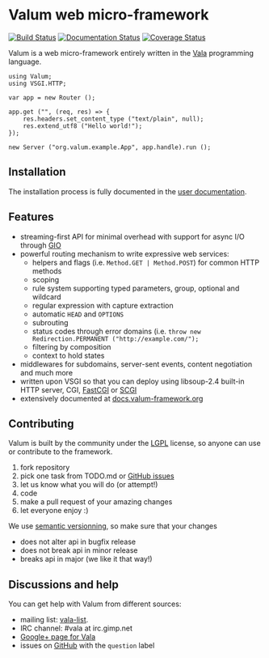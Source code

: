 Valum web micro-framework
=========================

[![Build Status](https://travis-ci.org/valum-framework/valum.svg?branch=master)](https://travis-ci.org/valum-framework/valum)
[![Documentation Status](https://readthedocs.org/projects/valum-framework/badge/?version=latest)](https://readthedocs.org/projects/valum-framework/?badge=latest)
[![Coverage Status](https://coveralls.io/repos/valum-framework/valum/badge.svg?branch=master)](https://coveralls.io/r/valum-framework/valum?branch=master)

Valum is a web micro-framework entirely written in the
[Vala](https://wiki.gnome.org/Projects/Vala) programming language.

```vala
using Valum;
using VSGI.HTTP;

var app = new Router ();

app.get ("", (req, res) => {
    res.headers.set_content_type ("text/plain", null);
    res.extend_utf8 ("Hello world!");
});

new Server ("org.valum.example.App", app.handle).run ();
```


Installation
------------

The installation process is fully documented in the
[user documentation](http://valum-framework.readthedocs.org/en/latest/installation.html).


Features
--------

 - streaming-first API for minimal overhead with support for async I/O through [GIO](https://developer.gnome.org/gio/stable/)
 - powerful routing mechanism to write expressive web services:
    - helpers and flags (i.e. `Method.GET | Method.POST`) for common HTTP methods
    - scoping
    - rule system supporting typed parameters, group, optional and wildcard
    - regular expression with capture extraction
    - automatic `HEAD` and `OPTIONS`
    - subrouting
    - status codes through error domains (i.e. `throw new Redirection.PERMANENT ("http://example.com/");`
    - filtering by composition
    - context to hold states
 - middlewares for subdomains, server-sent events, content negotiation and much more
 - written upon VSGI so that you can deploy using libsoup-2.4 built-in HTTP server, CGI, [FastCGI](http://www.fastcgi.com/drupal/) or [SCGI](https://python.ca/scgi/)
 - extensively documented at [docs.valum-framework.org](http://docs.valum-framework.org/en/latest/)


Contributing
------------

Valum is built by the community under the [LGPL](https://www.gnu.org/licenses/lgpl.html)
license, so anyone can use or contribute to the framework.

 1. fork repository
 2. pick one task from TODO.md or [GitHub issues](https://github.com/antono/valum/issues)
 3. let us know what you will do (or attempt!)
 4. code
 5. make a pull request of your amazing changes
 6. let everyone enjoy :)

We use [semantic versionning](http://semver.org/), so make sure that your
changes

 * does not alter api in bugfix release
 * does not break api in minor release
 * breaks api in major (we like it that way!)


Discussions and help
--------------------

You can get help with Valum from different sources:

 - mailing list: [vala-list](https://mail.gnome.org/mailman/listinfo/vala-list).
 - IRC channel: #vala at irc.gimp.net
 - [Google+ page for Vala](https://plus.google.com/115393489934129239313/)
 - issues on [GitHub](https://github.com/antono/valum/issues) with the
   `question` label
